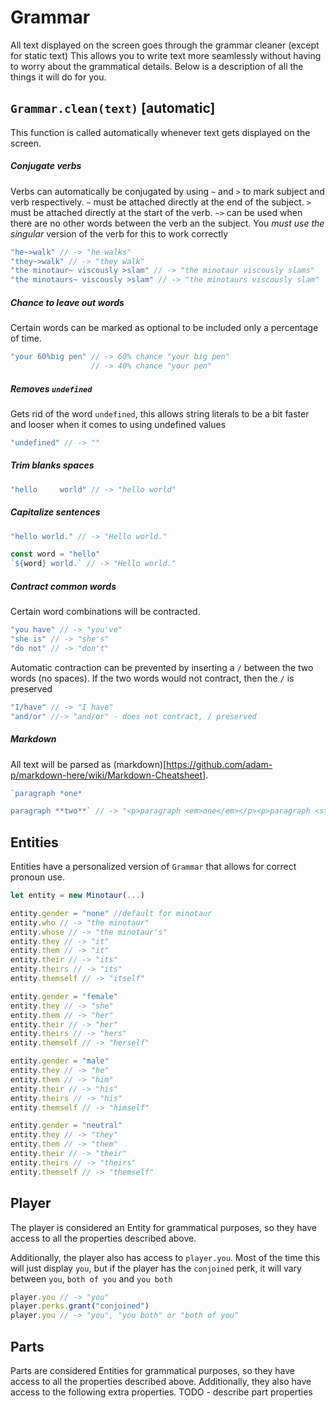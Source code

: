 # Grammar

All text displayed on the screen goes through the grammar cleaner (except for static text)
This allows you to write text more seamlessly without having to worry about the grammatical details.
Below is a description of all the things it will do for you.

## `Grammar.clean(text)` [automatic]
This function is called automatically whenever text gets displayed on the screen.

##### Conjugate verbs
Verbs can automatically be conjugated by using `~` and `>` to mark subject and verb respectively.
`~` must be attached directly at the end of the subject. `>` must be attached directly at the start of the verb. `~>` can be used when there are no other words between the verb an the subject.
You *must use the singular* version of the verb for this to work correctly

```js
"he~>walk" // -> "he walks"
"they~>walk" // -> "they walk"
"the minotaur~ viscously >slam" // -> "the minotaur viscously slams"
"the minotaurs~ viscously >slam" // -> "the minotaurs viscously slam"
```

##### Chance to leave out words
Certain words can be marked as optional to be included only a percentage of time.
```js
"your 60%big pen" // -> 60% chance "your big pen"
                  // -> 40% chance "your pen"

```

##### Removes `undefined`
Gets rid of the word `undefined`, this allows string literals to be a bit faster and looser when it comes to using undefined values
```js
"undefined" // -> ""
```

##### Trim blanks spaces
```js
"hello     world" // -> "hello world"
```

##### Capitalize sentences
```js
"hello world." // -> "Hello world."

const word = "hello"
`${word} world.` // -> "Hello world."
```

##### Contract common words
Certain word combinations will be contracted.
```js
"you have" // -> "you've"
"she is" // -> "she's"
"do not" // -> "don't"
```

Automatic contraction can be prevented by inserting a `/` between the two words (no spaces).
If the two words would not contract, then the `/` is preserved
```js
"I/have" // -> "I have"
"and/or" //-> "and/or" - does not contract, / preserved
```

##### Markdown
All text will be parsed as (markdown)[https://github.com/adam-p/markdown-here/wiki/Markdown-Cheatsheet].

```js
`paragraph *one*

paragraph **two**` // -> "<p>paragraph <em>one</em></p><p>paragraph <strong>two</strong></p>"
```

## Entities
Entities have a personalized version of `Grammar` that allows for correct pronoun use.

```js
let entity = new Minotaur(...)

entity.gender = "none" //default for minotaur
entity.who // -> "the minotaur"
entity.whose // -> "the minotaur's"
entity.they // -> "it"
entity.them // -> "it"
entity.their // -> "its"
entity.theirs // -> "its"
entity.themself // -> "itself"

entity.gender = "female"
entity.they // -> "she"
entity.them // -> "her"
entity.their // -> "her"
entity.theirs // -> "hers"
entity.themself // -> "herself"

entity.gender = "male"
entity.they // -> "he"
entity.them // -> "him"
entity.their // -> "his"
entity.theirs // -> "his"
entity.themself // -> "himself"

entity.gender = "neutral"
entity.they // -> "they"
entity.them // -> "them"
entity.their // -> "their"
entity.theirs // -> "theirs"
entity.themself // -> "themself"
```

## Player
The player is considered an Entity for grammatical purposes, so they have access to all the properties described above.

Additionally, the player also has access to `player.you`. Most of the time this will just display `you`, but if the player has the `conjoined` perk, it will vary between `you`, `both of you` and `you both`
```js
player.you // -> "you"
player.perks.grant("conjoined")
player.you // -> "you", "you both" or "both of you"
```

## Parts
Parts are considered Entities for grammatical purposes, so they have access to all the properties described above. Additionally, they also have access to the following extra properties.
TODO - describe part properties